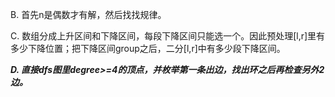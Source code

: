 B. 首先n是偶数才有解，然后找找规律。

C. 数组分成上升区间和下降区间，每段下降区间只能选一个。因此预处理[l,r]里有多少下降位置；把下降区间group之后，二分[l,r]中有多少段下降区间。

***D. 直接dfs图里degree>=4的顶点，并枚举第一条出边，找出环之后再检查另外2边。*** 
